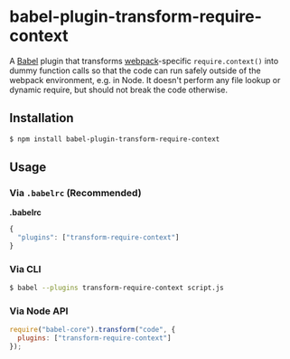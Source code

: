 # babel-plugin-transform-require-context

A [Babel](http://babeljs.io) plugin that transforms [webpack](https://webpack.js.org/)-specific `require.context()`
into dummy function calls so that the code can run safely outside of the webpack environment, e.g. in Node.
It doesn't perform any file lookup or dynamic require, but should not break the code otherwise.

## Installation

```sh
$ npm install babel-plugin-transform-require-context
```

## Usage

### Via `.babelrc` (Recommended)

**.babelrc**

```javascript
{
  "plugins": ["transform-require-context"]
}
```

### Via CLI

```sh
$ babel --plugins transform-require-context script.js
```

### Via Node API

```javascript
require("babel-core").transform("code", {
  plugins: ["transform-require-context"]
});